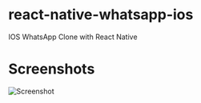 # react-native-whatsapp-ios

IOS WhatsApp Clone with React Native

# Screenshots

![Screenshot](https://github.com/ozcanzaferayan/react-native-whatsapp-miosaterial/blob/master/art/screenshot.png "Screenshot")
